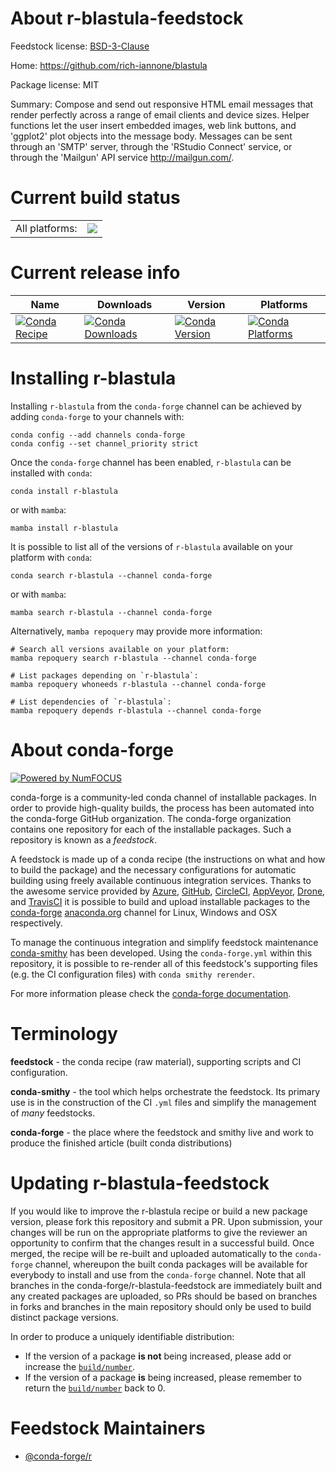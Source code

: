 About r-blastula-feedstock
==========================

Feedstock license: [BSD-3-Clause](https://github.com/conda-forge/r-blastula-feedstock/blob/main/LICENSE.txt)

Home: https://github.com/rich-iannone/blastula

Package license: MIT

Summary: Compose and send out responsive HTML email messages that render perfectly across a range of email clients and device sizes. Helper functions let the user insert embedded images, web link buttons, and 'ggplot2' plot objects into the message body. Messages can be sent through an 'SMTP' server, through the 'RStudio Connect' service, or through the 'Mailgun' API service <http://mailgun.com/>.

Current build status
====================


<table><tr><td>All platforms:</td>
    <td>
      <a href="https://dev.azure.com/conda-forge/feedstock-builds/_build/latest?definitionId=10839&branchName=main">
        <img src="https://dev.azure.com/conda-forge/feedstock-builds/_apis/build/status/r-blastula-feedstock?branchName=main">
      </a>
    </td>
  </tr>
</table>

Current release info
====================

| Name | Downloads | Version | Platforms |
| --- | --- | --- | --- |
| [![Conda Recipe](https://img.shields.io/badge/recipe-r--blastula-green.svg)](https://anaconda.org/conda-forge/r-blastula) | [![Conda Downloads](https://img.shields.io/conda/dn/conda-forge/r-blastula.svg)](https://anaconda.org/conda-forge/r-blastula) | [![Conda Version](https://img.shields.io/conda/vn/conda-forge/r-blastula.svg)](https://anaconda.org/conda-forge/r-blastula) | [![Conda Platforms](https://img.shields.io/conda/pn/conda-forge/r-blastula.svg)](https://anaconda.org/conda-forge/r-blastula) |

Installing r-blastula
=====================

Installing `r-blastula` from the `conda-forge` channel can be achieved by adding `conda-forge` to your channels with:

```
conda config --add channels conda-forge
conda config --set channel_priority strict
```

Once the `conda-forge` channel has been enabled, `r-blastula` can be installed with `conda`:

```
conda install r-blastula
```

or with `mamba`:

```
mamba install r-blastula
```

It is possible to list all of the versions of `r-blastula` available on your platform with `conda`:

```
conda search r-blastula --channel conda-forge
```

or with `mamba`:

```
mamba search r-blastula --channel conda-forge
```

Alternatively, `mamba repoquery` may provide more information:

```
# Search all versions available on your platform:
mamba repoquery search r-blastula --channel conda-forge

# List packages depending on `r-blastula`:
mamba repoquery whoneeds r-blastula --channel conda-forge

# List dependencies of `r-blastula`:
mamba repoquery depends r-blastula --channel conda-forge
```


About conda-forge
=================

[![Powered by
NumFOCUS](https://img.shields.io/badge/powered%20by-NumFOCUS-orange.svg?style=flat&colorA=E1523D&colorB=007D8A)](https://numfocus.org)

conda-forge is a community-led conda channel of installable packages.
In order to provide high-quality builds, the process has been automated into the
conda-forge GitHub organization. The conda-forge organization contains one repository
for each of the installable packages. Such a repository is known as a *feedstock*.

A feedstock is made up of a conda recipe (the instructions on what and how to build
the package) and the necessary configurations for automatic building using freely
available continuous integration services. Thanks to the awesome service provided by
[Azure](https://azure.microsoft.com/en-us/services/devops/), [GitHub](https://github.com/),
[CircleCI](https://circleci.com/), [AppVeyor](https://www.appveyor.com/),
[Drone](https://cloud.drone.io/welcome), and [TravisCI](https://travis-ci.com/)
it is possible to build and upload installable packages to the
[conda-forge](https://anaconda.org/conda-forge) [anaconda.org](https://anaconda.org/)
channel for Linux, Windows and OSX respectively.

To manage the continuous integration and simplify feedstock maintenance
[conda-smithy](https://github.com/conda-forge/conda-smithy) has been developed.
Using the ``conda-forge.yml`` within this repository, it is possible to re-render all of
this feedstock's supporting files (e.g. the CI configuration files) with ``conda smithy rerender``.

For more information please check the [conda-forge documentation](https://conda-forge.org/docs/).

Terminology
===========

**feedstock** - the conda recipe (raw material), supporting scripts and CI configuration.

**conda-smithy** - the tool which helps orchestrate the feedstock.
                   Its primary use is in the construction of the CI ``.yml`` files
                   and simplify the management of *many* feedstocks.

**conda-forge** - the place where the feedstock and smithy live and work to
                  produce the finished article (built conda distributions)


Updating r-blastula-feedstock
=============================

If you would like to improve the r-blastula recipe or build a new
package version, please fork this repository and submit a PR. Upon submission,
your changes will be run on the appropriate platforms to give the reviewer an
opportunity to confirm that the changes result in a successful build. Once
merged, the recipe will be re-built and uploaded automatically to the
`conda-forge` channel, whereupon the built conda packages will be available for
everybody to install and use from the `conda-forge` channel.
Note that all branches in the conda-forge/r-blastula-feedstock are
immediately built and any created packages are uploaded, so PRs should be based
on branches in forks and branches in the main repository should only be used to
build distinct package versions.

In order to produce a uniquely identifiable distribution:
 * If the version of a package **is not** being increased, please add or increase
   the [``build/number``](https://docs.conda.io/projects/conda-build/en/latest/resources/define-metadata.html#build-number-and-string).
 * If the version of a package **is** being increased, please remember to return
   the [``build/number``](https://docs.conda.io/projects/conda-build/en/latest/resources/define-metadata.html#build-number-and-string)
   back to 0.

Feedstock Maintainers
=====================

* [@conda-forge/r](https://github.com/conda-forge/r/)

